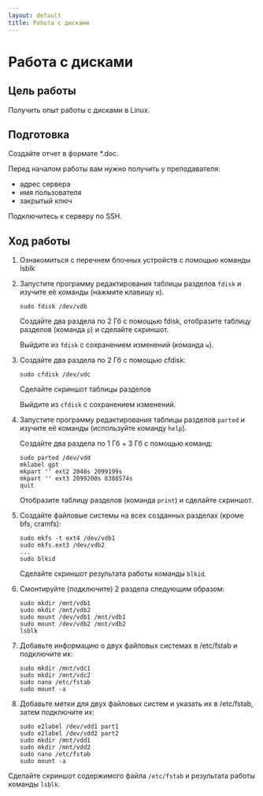 ```yaml
---
layout: default
title: Работа с дисками
---
```

# Работа с дисками

## Цель работы

Получить опыт работы с дисками в Linux.

## Подготовка

Создайте отчет в формате *.doc.

Перед началом работы вам нужно получить у преподавателя:

* адрес сервера
* имя пользователя
* закрытый ключ

Подключитесь к серверу по SSH.

## Ход работы

1. Ознакомиться с перечнем блочных устройств с помощью команды lsblk

2. Запустите программу редактирования таблицы разделов `fdisk` и изучите её команды (нажмите клавишу `m`).

   ```
   sudo fdisk /dev/vdb
   ```

   Создайте два раздела по 2 Гб с помощью fdisk, отобразите таблицу разделов (команда `p`) и сделайте скриншот.

   Выйдите из `fdisk` с сохранением изменений (команда `w`).

3. Создайте два раздела по 2 Гб с помощью cfdisk:
    
   ```
   sudo cfdisk /dev/vdc
   ```

   Сделайте скриншот таблицы разделов

   Выйдите из `cfdisk` с сохранением изменений.

4. Запустите программу редактирования таблицы разделов `parted` и изучите её команды (используйте команду `help`).

   Создайте два раздела по 1 Гб + 3 Гб с помощью команд:


   ```
   sudo parted /dev/vdd
   mklabel gpt
   mkpart '' ext2 2048s 2099199s
   mkpart '' ext3 2099200s 8388574s
   quit
   ```

   Отобразите таблицу разделов (команда `print`) и сделайте скриншот.

5. Создайте файловые системы на всех созданных разделах (кроме bfs, cramfs):

   ```
   sudo mkfs -t ext4 /dev/vdb1
   sudo mkfs.ext3 /dev/vdb2
   ...
   sudo blkid
   ```

   Сделайте скриншот результата работы команды `blkid`.

8. Смонтируйте (подключите) 2 раздела следующим образом:

   ```
   sudo mkdir /mnt/vdb1
   sudo mkdir /mnt/vdb2
   sudo mount /dev/vdb1 /mnt/vdb1
   sudo mount /dev/vdb2 /mnt/vdb2
   lsblk
   ```

9. Добавьте информацию о двух файловых системах в /etc/fstab и подключите их:

   ```
   sudo mkdir /mnt/vdc1
   sudo mkdir /mnt/vdc2
   sudo nano /etc/fstab
   sudo mount -a
   ```

10. Добавьте метки для двух файловых систем и указать их в /etc/fstab, затем подключите их:
   
    ```
    sudo e2label /dev/vdd1 part1
    sudo e2label /dev/vdd2 part2
    sudo mkdir /mnt/vdd1
    sudo mkdir /mnt/vdd2
    sudo nano /etc/fstab
    sudo mount -a
    ```

   Сделайте скриншот содержимого файла `/etc/fstab` и результата работы команды `lsblk`.
